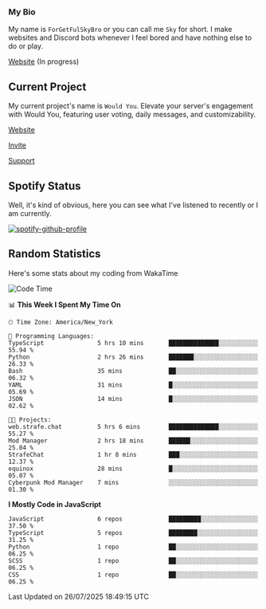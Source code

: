### My Bio 

My name is `ForGetFulSkyBro` or you can call me `Sky` for short. I make websites and Discord bots whenever I feel bored and have nothing else to do or play.

[Website](https://forgetful.vercel.app) (In progress)

## Current Project

My current project's name is `Would You`. Elevate your server's engagement with Would You, featuring user voting, daily messages, and customizability.

[Website](https://wouldyoubot.gg)

[Invite](https://wouldyoubot.gg/invite)

[Support](https://wouldyoubot.gg/discord)

## Spotify Status

Well, it's kind of obvious, here you can see what I've listened to recently or I am currently.

[![spotify-github-profile](https://spotify-github-profile.kittinanx.com/api/view?uid=8fw8wluifdebs12yo4k3j0h6c&cover_image=true&theme=novatorem&show_offline=false&background_color=121212&interchange=false&bar_color=53b14f&bar_color_cover=false)](https://github.com/kittinan/spotify-github-profile)


## Random Statistics

Here's some stats about my coding from WakaTime

<!--START_SECTION:waka-->
![Code Time](http://img.shields.io/badge/Code%20Time-1%2C489%20hrs%2038%20mins-blue)

📊 **This Week I Spent My Time On** 

```text
🕑︎ Time Zone: America/New_York

💬 Programming Languages: 
TypeScript               5 hrs 10 mins       ██████████████░░░░░░░░░░░   55.94 % 
Python                   2 hrs 26 mins       ███████░░░░░░░░░░░░░░░░░░   26.33 % 
Bash                     35 mins             ██░░░░░░░░░░░░░░░░░░░░░░░   06.32 % 
YAML                     31 mins             █░░░░░░░░░░░░░░░░░░░░░░░░   05.69 % 
JSON                     14 mins             █░░░░░░░░░░░░░░░░░░░░░░░░   02.62 % 

🐱‍💻 Projects: 
web.strafe.chat          5 hrs 6 mins        ██████████████░░░░░░░░░░░   55.27 % 
Mod Manager              2 hrs 18 mins       ██████░░░░░░░░░░░░░░░░░░░   25.04 % 
StrafeChat               1 hr 8 mins         ███░░░░░░░░░░░░░░░░░░░░░░   12.37 % 
equinox                  28 mins             █░░░░░░░░░░░░░░░░░░░░░░░░   05.07 % 
Cyberpunk Mod Manager    7 mins              ░░░░░░░░░░░░░░░░░░░░░░░░░   01.30 % 
```

**I Mostly Code in JavaScript** 

```text
JavaScript               6 repos             █████████░░░░░░░░░░░░░░░░   37.50 % 
TypeScript               5 repos             ████████░░░░░░░░░░░░░░░░░   31.25 % 
Python                   1 repo              ██░░░░░░░░░░░░░░░░░░░░░░░   06.25 % 
SCSS                     1 repo              ██░░░░░░░░░░░░░░░░░░░░░░░   06.25 % 
CSS                      1 repo              ██░░░░░░░░░░░░░░░░░░░░░░░   06.25 % 
```




 Last Updated on 26/07/2025 18:49:15 UTC
<!--END_SECTION:waka-->
